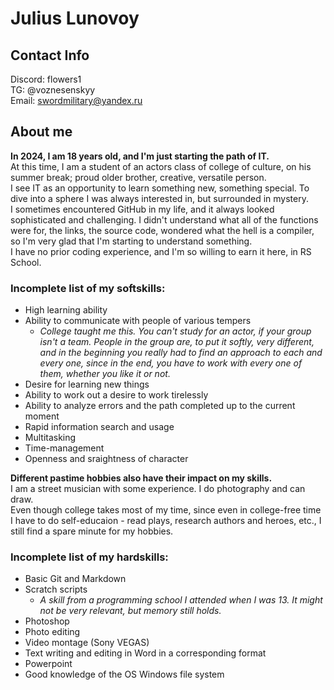 # Julius Lunovoy

## Contact Info
Discord: flowers1   
TG: @voznesenskyy   
Email: swordmilitary@yandex.ru  

## About me

**In 2024, I am 18 years old, and I'm just starting the path of IT.**   
At this time, I am a student of an actors class of college of culture, on his summer break; proud older brother, creative, versatile person.    
I see IT as an opportunity to learn something new, something special. To dive into a sphere I was always interested in, but surrounded in mystery.  
I sometimes encountered GitHub in my life, and it always looked sophisticated and challenging. I didn't understand what all of the functions were for, the links, the source code, wondered what the hell is a compiler, so I'm very glad that I'm starting to understand something.    
I have no prior coding experience, and I'm so willing to earn it here, in RS School.    

### Incomplete list of my softskills:
* High learning ability
* Ability to communicate with people of various tempers
    * *College taught me this. You can't study for an actor, if your group isn't a team. People in the group are, to put it softly, very different, and in the beginning you really had to find an approach to each and every one, since in the end, you have to work with every one of them, whether you like it or not.*
* Desire for learning new things
* Ability to work out a desire to work tirelessly
* Ability to analyze errors and the path completed up to the current moment
* Rapid information search and usage
* Multitasking
* Time-management
* Openness and sraightness of character

**Different pastime hobbies also have their impact on my skills.**  
I am a street musician with some experience. I do photography and can draw.     
Even though college takes most of my time, since even in college-free time I have to do self-educaion - read plays, research authors and heroes, etc., I still find a spare minute for my hobbies.  

### Incomplete list of my hardskills:
* Basic Git and Markdown
* Scratch scripts
    * *A skill from a programming school I attended when I was 13. It might not be very relevant, but memory still holds.*
* Photoshop
* Photo editing
* Video montage (Sony VEGAS)
* Text writing and editing in Word in a corresponding format
* Powerpoint
* Good knowledge of the OS Windows file system
